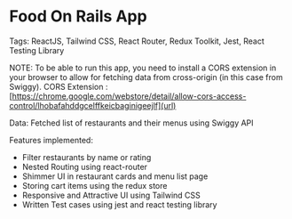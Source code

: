 # Food On Rails App

Tags: ReactJS, Tailwind CSS, React Router, Redux Toolkit, Jest, React Testing Library

NOTE: To be able to run this app, you need to install a CORS extension in your browser to allow for fetching data from cross-origin (in this case from Swiggy).
CORS Extension : [https://chrome.google.com/webstore/detail/allow-cors-access-control/lhobafahddgcelffkeicbaginigeejlf](url)

Data: Fetched list of restaurants and their menus using Swiggy API

Features implemented:
- Filter restaurants by name or rating
- Nested Routing using react-router
- Shimmer UI in restaurant cards and menu list page
- Storing cart items using the redux store
- Responsive and Attractive UI using Tailwind CSS
- Written Test cases using jest and react testing library


